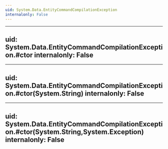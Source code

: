 ```yaml
---
uid: System.Data.EntityCommandCompilationException
internalonly: False
---
```


---
uid: System.Data.EntityCommandCompilationException.#ctor
internalonly: False
---

---
uid: System.Data.EntityCommandCompilationException.#ctor(System.String)
internalonly: False
---

---
uid: System.Data.EntityCommandCompilationException.#ctor(System.String,System.Exception)
internalonly: False
---
